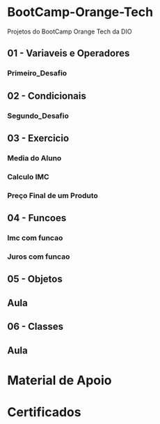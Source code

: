 # BootCamp-Orange-Tech
Projetos do BootCamp Orange Tech da DIO

## 01 - Variaveis e Operadores
 ###  Primeiro_Desafio
## 02 - Condicionais
 ###  Segundo_Desafio
## 03 - Exercicio
 ###  Media do Aluno 
 ###  Calculo IMC
 ###  Preço Final de um Produto
## 04 - Funcoes
 ### Imc com funcao 
 ### Juros com funcao
## 05 - Objetos
 ## Aula
## 06 - Classes
 ## Aula

# Material de Apoio

# Certificados

 